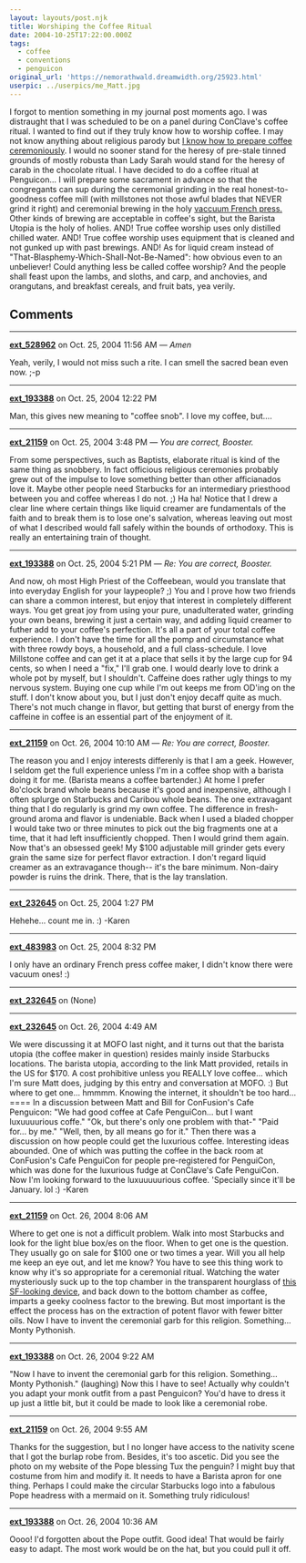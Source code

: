 ```yaml
---
layout: layouts/post.njk
title: Worshiping the Coffee Ritual
date: 2004-10-25T17:22:00.000Z
tags:
  - coffee
  - conventions
  - penguicon
original_url: 'https://nemorathwald.dreamwidth.org/25923.html'
userpic: ../userpics/me_Matt.jpg
---
```

I forgot to mention something in my journal post moments ago. I was distraught that I was scheduled to be on a panel during ConClave's coffee ritual. I wanted to find out if they truly know how to worship coffee. I may not know anything about religious parody but [I know how to prepare coffee ceremoniously](http://coffeefaq.com/coffaq.htm). I would no sooner stand for the heresy of pre-stale tinned grounds of mostly robusta than Lady Sarah would stand for the heresy of carab in the chocolate ritual. I have decided to do a coffee ritual at Penguicon... I will prepare some sacrament in advance so that the congregants can sup during the ceremonial grinding in the real honest-to-goodness coffee mill (with millstones not those awful blades that NEVER grind it right) and ceremonial brewing in the holy [vaccuum French press.](http://www.ineedcoffee.com/00/10/utopia/) Other kinds of brewing are acceptable in coffee's sight, but the Barista Utopia is the holy of holies. AND! True coffee worship uses only distilled chilled water. AND! True coffee worship uses equipment that is cleaned and not gunked up with past brewings. AND! As for liquid cream instead of "That-Blasphemy-Which-Shall-Not-Be-Named": how obvious even to an unbeliever! Could anything less be called coffee worship? And the people shall feast upon the lambs, and sloths, and carp, and anchovies, and orangutans, and breakfast cereals, and fruit bats, yea verily.

## Comments

---

**[ext_528962](https://www.dreamwidth.org/users/ext_528962)** on Oct. 25, 2004 11:56 AM — *Amen*

Yeah, verily, I would not miss such a rite. I can smell the sacred bean even now. ;-p

---

**[ext_193388](https://www.dreamwidth.org/users/ext_193388)** on Oct. 25, 2004 12:22 PM

Man, this gives new meaning to "coffee snob". I love my coffee, but....

---

**[ext_21159](https://www.dreamwidth.org/users/ext_21159)** on Oct. 25, 2004 3:48 PM — *You are correct, Booster.*

From some perspectives, such as Baptists, elaborate ritual is kind of the same thing as snobbery. In fact officious religious ceremonies probably grew out of the impulse to love something better than other afficianados love it. Maybe other people need Starbucks for an intermediary priesthood between you and coffee whereas I do not. ;) Ha ha! Notice that I drew a clear line where certain things like liquid creamer are fundamentals of the faith and to break them is to lose one's salvation, whereas leaving out most of what I described would fall safely within the bounds of orthodoxy. This is really an entertaining train of thought.

---

**[ext_193388](https://www.dreamwidth.org/users/ext_193388)** on Oct. 25, 2004 5:21 PM — *Re: You are correct, Booster.*

And now, oh most High Priest of the Coffeebean, would you translate that into everyday English for your laypeople? ;) You and I prove how two friends can share a common interest, but enjoy that interest in completely different ways. You get great joy from using your pure, unadulterated water, grinding your own beans, brewing it just a certain way, and adding liquid creamer to futher add to your coffee's perfection. It's all a part of your total coffee experience. I don't have the time for all the pomp and circumstance what with three rowdy boys, a household, and a full class-schedule. I love Millstone coffee and can get it at a place that sells it by the large cup for 94 cents, so when I need a "fix," I'll grab one. I would dearly love to drink a whole pot by myself, but I shouldn't. Caffeine does rather ugly things to my nervous system. Buying one cup while I'm out keeps me from OD'ing on the stuff. I don't know about you, but I just don't enjoy decaff quite as much. There's not much change in flavor, but getting that burst of energy from the caffeine in coffee is an essential part of the enjoyment of it.

---

**[ext_21159](https://www.dreamwidth.org/users/ext_21159)** on Oct. 26, 2004 10:10 AM — *Re: You are correct, Booster.*

The reason you and I enjoy interests differenly is that I am a geek. However, I seldom get the full experience unless I'm in a coffee shop with a barista doing it for me. (Barista means a coffee bartender.) At home I prefer 8o'clock brand whole beans because it's good and inexpensive, although I often splurge on Starbucks and Caribou whole beans. The one extravagant thing that I do regularly is grind my own coffee. The difference in fresh-ground aroma and flavor is undeniable. Back when I used a bladed chopper I would take two or three minutes to pick out the big fragments one at a time, that it had left insufficiently chopped. Then I would grind them again. Now that's an obsessed geek! My $100 adjustable mill grinder gets every grain the same size for perfect flavor extraction. I don't regard liquid creamer as an extravagance though-- it's the bare minimum. Non-dairy powder is ruins the drink. There, that is the lay translation.

---

**[ext_232645](https://www.dreamwidth.org/users/ext_232645)** on Oct. 25, 2004 1:27 PM

Hehehe... count me in. :) -Karen

---

**[ext_483983](https://www.dreamwidth.org/users/ext_483983)** on Oct. 25, 2004 8:32 PM

I only have an ordinary French press coffee maker, I didn't know there were vacuum ones! :)

---

**[ext_232645](https://www.dreamwidth.org/users/ext_232645)** on (None)



---

**[ext_232645](https://www.dreamwidth.org/users/ext_232645)** on Oct. 26, 2004 4:49 AM

We were discussing it at MOFO last night, and it turns out that the barista utopia (the coffee maker in question) resides mainly inside Starbucks locations. The barista utopia, according to the link Matt provided, retails in the US for $170. A cost prohibitive unless you REALLY love coffee... which I'm sure Matt does, judging by this entry and conversation at MOFO. :) But where to get one... hmmmm. Knowing the internet, it shouldn't be too hard... ==== In a discussion between Matt and Bill for ConFusion's Cafe Penguicon: "We had good coffee at Cafe PenguiCon... but I want luxuuuurious coffe." "Ok, but there's only one problem with that-" "Paid for... by me." "Well, then, by all means go for it." Then there was a discussion on how people could get the luxurious coffee. Interesting ideas abounded. One of which was putting the coffee in the back room at ConFusion's Cafe PenguiCon for people pre-registered for PenguiCon, which was done for the luxurious fudge at ConClave's Cafe PenguiCon. Now I'm looking forward to the luxuuuuurious coffee. 'Specially since it'll be January. lol :) -Karen

---

**[ext_21159](https://www.dreamwidth.org/users/ext_21159)** on Oct. 26, 2004 8:06 AM

Where to get one is not a difficult problem. Walk into most Starbucks and look for the light blue box/es on the floor. When to get one is the question. They usually go on sale for $100 one or two times a year. Will you all help me keep an eye out, and let me know? You have to see this thing work to know why it's so appropriate for a ceremonial ritual. Watching the water mysteriously suck up to the top chamber in the transparent hourglass of [this SF-looking device](http://www.ineedcoffee.com/00/10/utopia/), and back down to the bottom chamber as coffee, imparts a geeky coolness factor to the brewing. But most important is the effect the process has on the extraction of potent flavor with fewer bitter oils. Now I have to invent the ceremonial garb for this religion. Something... Monty Pythonish.

---

**[ext_193388](https://www.dreamwidth.org/users/ext_193388)** on Oct. 26, 2004 9:22 AM

"Now I have to invent the ceremonial garb for this religion. Something... Monty Pythonish." (laughing) Now this I have to see! Actually why couldn't you adapt your monk outfit from a past Penguicon? You'd have to dress it up just a little bit, but it could be made to look like a ceremonial robe.

---

**[ext_21159](https://www.dreamwidth.org/users/ext_21159)** on Oct. 26, 2004 9:55 AM

Thanks for the suggestion, but I no longer have access to the nativity scene that I got the burlap robe from. Besides, it's too ascetic. Did you see the photo on my website of the Pope blessing Tux the penguin? I might buy that costume from him and modify it. It needs to have a Barista apron for one thing. Perhaps I could make the circular Starbucks logo into a fabulous Pope headress with a mermaid on it. Something truly ridiculous!

---

**[ext_193388](https://www.dreamwidth.org/users/ext_193388)** on Oct. 26, 2004 10:36 AM

Oooo! I'd forgotten about the Pope outfit. Good idea! That would be fairly easy to adapt. The most work would be on the hat, but you could pull it off.
